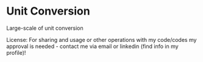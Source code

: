 # Unit Conversion
Large-scale of unit conversion 

License: For sharing and usage or other operations with my code/codes my approval is needed - contact me via email or linkedin (find info in my profile)!
